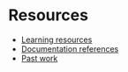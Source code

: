 # Resources

- [Learning resources](learning-resources.md)
- [Documentation references](doc-references__.md)
- [Past work](past-work.md)
<!-- Fix sidebar test line -->
